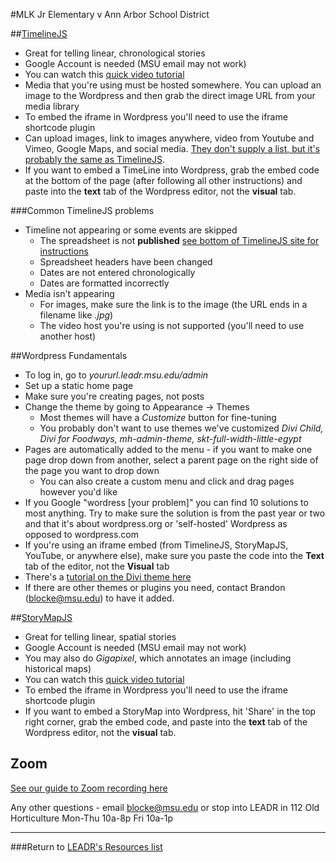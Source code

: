 #MLK Jr Elementary v Ann Arbor School District

##[TimelineJS](https://timeline.knightlab.com/)
* Great for telling linear, chronological stories
* Google Account is needed (MSU email may not work)
* You can watch this [quick video tutorial](https://www.youtube.com/watch?v=ZUVUjt7jd1c)
* Media that you're using must be hosted somewhere. You can upload an image to the Wordpress and then grab the direct image URL from your media library
* To embed the iframe in Wordpress you'll need to use the iframe shortcode plugin
* Can upload images, link to images anywhere, video from Youtube and Vimeo, Google Maps, and social media. [They don't supply a list, but it's probably the same as TimelineJS](https://timeline.knightlab.com/docs/media-types.html).
* If you want to embed a TimeLine into Wordpress, grab the embed code at the bottom of the page (after following all other instructions) and paste into the **text** tab of the Wordpress editor, not the **visual** tab.

###Common TimelineJS problems
* Timeline not appearing or some events are skipped
  * The spreadsheet is not **published** [see bottom of TimelineJS site for instructions](https://timeline.knightlab.com/)
  * Spreadsheet headers have been changed
  * Dates are not entered chronologically
  * Dates are formatted incorrectly
* Media isn't appearing
  * For images, make sure the link is to the image (the URL ends in a filename like *.jpg*)
  * The video host you're using is not supported (you'll need to use another host)

##Wordpress Fundamentals
* To log in, go to *yoururl.leadr.msu.edu/admin*
* Set up a static home page
* Make sure you're creating pages, not posts
* Change the theme by going to Appearance -> Themes
  * Most themes will have a *Customize* button for fine-tuning
  * You probably don't want to use themes we've customized *Divi Child, Divi for Foodways, mh-admin-theme, skt-full-width-little-egypt*
* Pages are automatically added to the menu - if you want to make one page drop down from another, select a parent page on the right side of the page you want to drop down
  * You can also create a custom menu and click and drag pages however you'd like
* If you Google "wordress [your problem]" you can find 10 solutions to most anything. Try to make sure the solution is from the past year or two and that it's about wordpress.org or 'self-hosted' Wordpress as opposed to wordpress.com
* If you're using an iframe embed (from TimelineJS, StoryMapJS, YouTube, or anywhere else), make sure you paste the code into the **Text** tab of the editor, not the **Visual** tab
* There's a [tutorial on the Divi theme here](https://www.elegantthemes.com/gallery/divi/documentation/)
* If there are other themes or plugins you need, contact Brandon (blocke@msu.edu) to have it added.

##[StoryMapJS](https://storymap.knightlab.com/)
* Great for telling linear, spatial stories
* Google Account is needed (MSU email may not work)
* You may also do *Gigapixel*, which annotates an image (including historical maps)
* You can watch this [quick video tutorial](https://www.youtube.com/watch?v=T-C64JO7lMg)
* To embed the iframe in Wordpress you'll need to use the iframe shortcode plugin
* If you want to embed a StoryMap into Wordpress, hit 'Share' in the top right corner, grab the embed code, and paste into the **text** tab of the Wordpress editor, not the **visual** tab.

## Zoom
[See our guide to Zoom recording here](http://leadr.msu.edu/resources/recording-calls-using-zoom/)

Any other questions - email blocke@msu.edu or stop into LEADR in 112 Old Horticulture Mon-Thu 10a-8p Fri 10a-1p

-----
###Return to [LEADR's Resources list](https://github.com/leadr-msu/Resources)